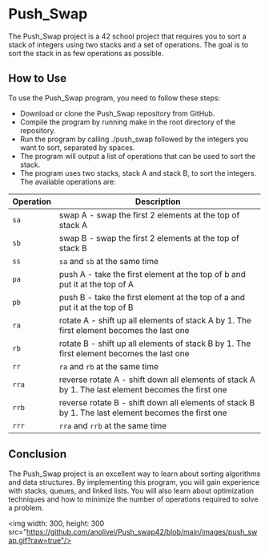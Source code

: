 # Push_Swap
The Push_Swap project is a 42 school project that requires you to sort a stack of integers using two stacks and a set of operations. The goal is to sort the stack in as few operations as possible.

## How to Use
To use the Push_Swap program, you need to follow these steps:
+ Download or clone the Push_Swap repository from GitHub.
+ Compile the program by running make in the root directory of the repository.
+ Run the program by calling ./push_swap followed by the integers you want to sort, separated by spaces.
+ The program will output a list of operations that can be used to sort the stack.
+ The program uses two stacks, stack A and stack B, to sort the integers. The available operations are:

| Operation | Description |
| ------------ | ------------ |
| `sa` | swap A - swap the first 2 elements at the top of stack A |
| `sb` | swap B - swap the first 2 elements at the top of stack B |
| `ss` | `sa` and `sb` at the same time |
| `pa` | push A - take the first element at the top of b and put it at the top of A |
| `pb` | push B - take the first element at the top of a and put it at the top of B |
| `ra` | rotate A - shift up all elements of stack A by 1. The first element becomes the last one |
| `rb` | rotate B - shift up all elements of stack B by 1. The first element becomes the last one |
| `rr` | `ra` and `rb` at the same time |
| `rra` | reverse rotate A - shift down all elements of stack A by 1. The last element becomes the first one |
| `rrb` | reverse rotate B - shift down all elements of stack B by 1. The last element becomes the first one |
| `rrr` | `rra` and `rrb` at the same time |


## Conclusion
The Push_Swap project is an excellent way to learn about sorting algorithms and data structures. By implementing this program, you will gain experience with stacks, queues, and linked lists. You will also learn about optimization techniques and how to minimize the number of operations required to solve a problem.

<img width: 300, height: 300 src="https://github.com/anolivei/Push_swap42/blob/main/images/push_swap.gif?raw=true"/>

